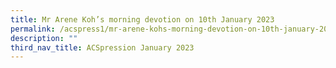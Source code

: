 ```yaml
---
title: Mr Arene Koh’s morning devotion on 10th January 2023
permalink: /acspress1/mr-arene-kohs-morning-devotion-on-10th-january-2023/
description: ""
third_nav_title: ACSpression January 2023
---
```


